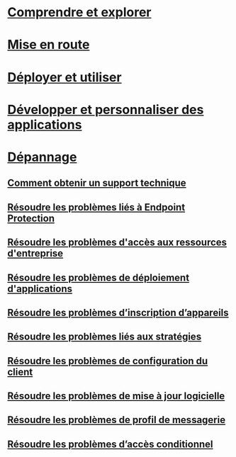# [Comprendre et explorer](/intune/understand-explore/introduction-to-microsoft-intune)
# [Mise en route](/intune/get-started/what-to-know-before-you-start-microsoft-intune)
<!-- # [Plan and Design](/intune/plan-design/ways-to-do-enterprise-mobility) -->
# [Déployer et utiliser](/intune/deploy-use/overview-of-device-and-app-lifecycles-in-microsoft-intune)
# [Développer et personnaliser des applications](/intune/develop/intune-app-sdk)

# [Dépannage](general-troubleshooting-tips-for-microsoft-intune.md)
## [Comment obtenir un support technique](how-to-get-support-for-microsoft-intune.md)
## [Résoudre les problèmes liés à Endpoint Protection](Troubleshoot-Endpoint-Protection-in-microsoft-intune.md)
## [Résoudre les problèmes d'accès aux ressources d'entreprise](Troubleshoot-company-resource-access-problems-with-microsoft-intune.md)
## [Résoudre les problèmes de déploiement d'applications](Troubleshoot-app-deployment-problems-in-microsoft-intune.md)
## [Résoudre les problèmes d’inscription d’appareils](troubleshoot-device-enrollment-in-intune.md)
## [Résoudre les problèmes liés aux stratégies](Troubleshoot-policies-in-microsoft-intune.md)
## [Résoudre les problèmes de configuration du client](Troubleshoot-client-setup-in-microsoft-intune.md)
## [Résoudre les problèmes de mise à jour logicielle](Troubleshoot-software-updates-in-microsoft-intune.md)
## [Résoudre les problèmes de profil de messagerie](Troubleshoot-email-profiles-in-microsoft-intune.md)
## [Résoudre les problèmes d’accès conditionnel](troubleshoot-conditional-access.md)

<!--HONumber=Jun16_HO4-->


